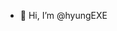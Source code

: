 - 👋 Hi, I’m @hyungEXE
<!-- - I'm interested in :anime, games, manga, aesthetics, calisthenics and healthy living  
- 🌱 I’m currently learning :schedule
- 💞️ I’m looking to collaborate on:
- 📫 How to reach me:IG:@andr3willian

<!---
hyungEXE/hyungEXE is a ✨ special ✨ repository because its `README.md` (this file) appears on your GitHub profile.
You can click the Preview link to take a look at your changes.
--->
